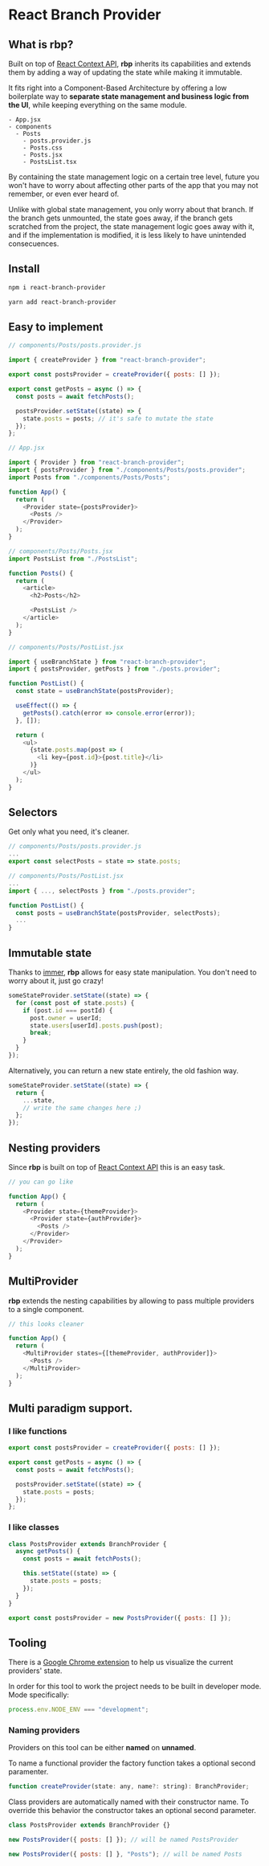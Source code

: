 # React Branch Provider

## What is **rbp**?

Built on top of [React Context API](https://reactjs.org/docs/context.html), **rbp** inherits its capabilities and extends them by adding a way of updating the state while making it immutable.

It fits right into a Component-Based Architecture by offering a low boilerplate way to **separate state management and business logic from the UI**, while keeping everything on the same module.

```
- App.jsx
- components
  - Posts
    - posts.provider.js
    - Posts.css
    - Posts.jsx
    - PostsList.tsx
```

By containing the state management logic on a certain tree level, future you won't have to worry about affecting other parts of the app that you may not remember, or even ever heard of.

Unlike with global state management, you only worry about that branch. If the branch gets unmounted, the state goes away, if the branch gets scratched from the project, the state management logic goes away with it, and if the implementation is modified, it is less likely to have unintended consecuences.

## Install

```bash
npm i react-branch-provider

yarn add react-branch-provider
```

## Easy to implement

```javascript
// components/Posts/posts.provider.js

import { createProvider } from "react-branch-provider";

export const postsProvider = createProvider({ posts: [] });

export const getPosts = async () => {
  const posts = await fetchPosts();

  postsProvider.setState((state) => {
    state.posts = posts; // it's safe to mutate the state
  });
};
```

```javascript
// App.jsx

import { Provider } from "react-branch-provider";
import { postsProvider } from "./components/Posts/posts.provider";
import Posts from "./components/Posts/Posts";

function App() {
  return (
    <Provider state={postsProvider}>
      <Posts />
    </Provider>
  );
}
```

```javascript
// components/Posts/Posts.jsx
import PostsList from "./PostsList";

function Posts() {
  return (
    <article>
      <h2>Posts</h2>

      <PostsList />
    </article>
  );
}
```

```javascript
// components/Posts/PostList.jsx

import { useBranchState } from "react-branch-provider";
import { postsProvider, getPosts } from "./posts.provider";

function PostList() {
  const state = useBranchState(postsProvider);

  useEffect(() => {
    getPosts().catch(error => console.error(error));
  }, []);

  return (
    <ul>
      {state.posts.map(post => (
        <li key={post.id}>{post.title}</li>
      )}
    </ul>
  );
}
```

## Selectors

Get only what you need, it's cleaner.

```javascript
// components/Posts/posts.provider.js
...
export const selectPosts = state => state.posts;
```

```javascript
// components/Posts/PostList.jsx
...
import { ..., selectPosts } from "./posts.provider";

function PostList() {
  const posts = useBranchState(postsProvider, selectPosts);
  ...
}
```

## Immutable state

Thanks to [immer](https://github.com/immerjs/immer), **rbp** allows for easy state manipulation. You don't need to worry about it, just go crazy!

```javascript
someStateProvider.setState((state) => {
  for (const post of state.posts) {
    if (post.id === postId) {
      post.owner = userId;
      state.users[userId].posts.push(post);
      break;
    }
  }
});
```

Alternatively, you can return a new state entirely, the old fashion way.

```javascript
someStateProvider.setState((state) => {
  return {
    ...state,
    // write the same changes here ;)
  };
});
```

## Nesting providers

Since **rbp** is built on top of [React Context API](https://reactjs.org/docs/context.html) this is an easy task.

```javascript
// you can go like

function App() {
  return (
    <Provider state={themeProvider}>
      <Provider state={authProvider}>
        <Posts />
      </Provider>
    </Provider>
  );
}
```

## MultiProvider

**rbp** extends the nesting capabilities by allowing to pass multiple providers to a single component.

```javascript
// this looks cleaner

function App() {
  return (
    <MultiProvider states={[themeProvider, authProvider]}>
      <Posts />
    </MultiProvider>
  );
}
```

## Multi paradigm support.

### I like functions

```javascript
export const postsProvider = createProvider({ posts: [] });

export const getPosts = async () => {
  const posts = await fetchPosts();

  postsProvider.setState((state) => {
    state.posts = posts;
  });
};
```

### I like classes

```javascript
class PostsProvider extends BranchProvider {
  async getPosts() {
    const posts = await fetchPosts();

    this.setState((state) => {
      state.posts = posts;
    });
  }
}

export const postsProvider = new PostsProvider({ posts: [] });
```

## Tooling

There is a [Google Chrome extension](https://chrome.google.com/webstore/detail/react-branch-provider-too/ngclangfmhlefailedjadjcmghdmaieh) to help us visualize the current providers' state.

In order for this tool to work the project needs to be built in developer mode. Mode specifically:

```javascript
process.env.NODE_ENV === "development";
```

### Naming providers

Providers on this tool can be either **named** on **unnamed**.

To name a functional provider the factory function takes a optional second paramenter.

```javascript
function createProvider(state: any, name?: string): BranchProvider;
```

Class providers are automatically named with their constructor name. To override this behavior the constructor takes an optional second parameter.

```javascript
class PostsProvider extends BranchProvider {}

new PostsProvider({ posts: [] }); // will be named PostsProvider

new PostsProvider({ posts: [] }, "Posts"); // will be named Posts
```
